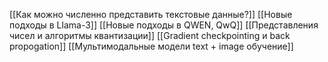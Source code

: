 [[Как можно численно представить текстовые данные?]]
[[Новые подходы в Llama-3]]
[[Новые подходы в QWEN, QwQ]]
[[Представления чисел и алгоритмы квантизации]]
[[Gradient checkpointing и back propogation]]
[[Мультимодальные модели text + image обучение]]